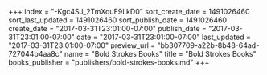 +++
index = "-Kgc4SJ_2TmXquF9LkD0"
sort_create_date = 1491026460
sort_last_updated = 1491026460
sort_publish_date = 1491026460
create_date = "2017-03-31T23:01:00-07:00"
publish_date = "2017-03-31T23:01:00-07:00"
date = "2017-03-31T23:01:00-07:00"
last_updated = "2017-03-31T23:01:00-07:00"
preview_url = "bb307709-a22b-8b48-64ad-727044b4aa8c"
name = "Bold Strokes Books"
title = "Bold Strokes Books"
books_publisher = "publishers/bold-strokes-books.md"
+++
